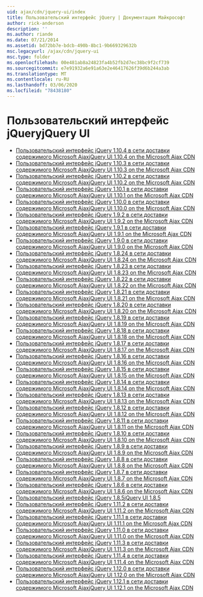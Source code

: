 ```yaml
---
uid: ajax/cdn/jquery-ui/index
title: Пользовательский интерфейс jQuery | Документация Майкрософт
author: rick-anderson
description: ''
ms.author: riande
ms.date: 07/21/2014
ms.assetid: bd72bb7e-bdcb-490b-8bc1-9b669329632b
msc.legacyurl: /ajax/cdn/jquery-ui
msc.type: folder
ms.openlocfilehash: 00e481ab8a24823fa4b52fb2d7ec38bc9f2cf739
ms.sourcegitcommit: e7e91932a6e91a63e2e46417626f39d6b244a3ab
ms.translationtype: MT
ms.contentlocale: ru-RU
ms.lasthandoff: 03/06/2020
ms.locfileid: "78438180"
---
```

# <a name="jquery-ui"></a><span data-ttu-id="5734b-102">Пользовательский интерфейс jQuery</span><span class="sxs-lookup"><span data-stu-id="5734b-102">jQuery UI</span></span>

- [<span data-ttu-id="5734b-103">Пользовательский интерфейс jQuery 1.10.4 в сети доставки содержимого Microsoft Ajax</span><span class="sxs-lookup"><span data-stu-id="5734b-103">jQuery UI 1.10.4 on the Microsoft Ajax CDN</span></span>](cdnjqueryui1104.md)
- [<span data-ttu-id="5734b-104">Пользовательский интерфейс jQuery 1.10.3 в сети доставки содержимого Microsoft Ajax</span><span class="sxs-lookup"><span data-stu-id="5734b-104">jQuery UI 1.10.3 on the Microsoft Ajax CDN</span></span>](cdnjqueryui1103.md)
- [<span data-ttu-id="5734b-105">Пользовательский интерфейс jQuery 1.10.2 в сети доставки содержимого Microsoft Ajax</span><span class="sxs-lookup"><span data-stu-id="5734b-105">jQuery UI 1.10.2 on the Microsoft Ajax CDN</span></span>](cdnjqueryui1102.md)
- [<span data-ttu-id="5734b-106">Пользовательский интерфейс jQuery 1.10.1 в сети доставки содержимого Microsoft Ajax</span><span class="sxs-lookup"><span data-stu-id="5734b-106">jQuery UI 1.10.1 on the Microsoft Ajax CDN</span></span>](cdnjqueryui1101.md)
- [<span data-ttu-id="5734b-107">Пользовательский интерфейс jQuery 1.10.0 в сети доставки содержимого Microsoft Ajax</span><span class="sxs-lookup"><span data-stu-id="5734b-107">jQuery UI 1.10.0 on the Microsoft Ajax CDN</span></span>](cdnjqueryui1100.md)
- [<span data-ttu-id="5734b-108">Пользовательский интерфейс jQuery 1.9.2 в сети доставки содержимого Microsoft Ajax</span><span class="sxs-lookup"><span data-stu-id="5734b-108">jQuery UI 1.9.2 on the Microsoft Ajax CDN</span></span>](cdnjqueryui192.md)
- [<span data-ttu-id="5734b-109">Пользовательский интерфейс jQuery 1.9.1 в сети доставки содержимого Microsoft Ajax</span><span class="sxs-lookup"><span data-stu-id="5734b-109">jQuery UI 1.9.1 on the Microsoft Ajax CDN</span></span>](cdnjqueryui191.md)
- [<span data-ttu-id="5734b-110">Пользовательский интерфейс jQuery 1.9.0 в сети доставки содержимого Microsoft Ajax</span><span class="sxs-lookup"><span data-stu-id="5734b-110">jQuery UI 1.9.0 on the Microsoft Ajax CDN</span></span>](cdnjqueryui190.md)
- [<span data-ttu-id="5734b-111">Пользовательский интерфейс jQuery 1.8.24 в сети доставки содержимого Microsoft Ajax</span><span class="sxs-lookup"><span data-stu-id="5734b-111">jQuery UI 1.8.24 on the Microsoft Ajax CDN</span></span>](cdnjqueryui1824.md)
- [<span data-ttu-id="5734b-112">Пользовательский интерфейс jQuery 1.8.23 в сети доставки содержимого Microsoft Ajax</span><span class="sxs-lookup"><span data-stu-id="5734b-112">jQuery UI 1.8.23 on the Microsoft Ajax CDN</span></span>](cdnjqueryui1823.md)
- [<span data-ttu-id="5734b-113">Пользовательский интерфейс jQuery 1.8.22 в сети доставки содержимого Microsoft Ajax</span><span class="sxs-lookup"><span data-stu-id="5734b-113">jQuery UI 1.8.22 on the Microsoft Ajax CDN</span></span>](cdnjqueryui1822.md)
- [<span data-ttu-id="5734b-114">Пользовательский интерфейс jQuery 1.8.21 в сети доставки содержимого Microsoft Ajax</span><span class="sxs-lookup"><span data-stu-id="5734b-114">jQuery UI 1.8.21 on the Microsoft Ajax CDN</span></span>](cdnjqueryui1821.md)
- [<span data-ttu-id="5734b-115">Пользовательский интерфейс jQuery 1.8.20 в сети доставки содержимого Microsoft Ajax</span><span class="sxs-lookup"><span data-stu-id="5734b-115">jQuery UI 1.8.20 on the Microsoft Ajax CDN</span></span>](cdnjqueryui1820.md)
- [<span data-ttu-id="5734b-116">Пользовательский интерфейс jQuery 1.8.19 в сети доставки содержимого Microsoft Ajax</span><span class="sxs-lookup"><span data-stu-id="5734b-116">jQuery UI 1.8.19 on the Microsoft Ajax CDN</span></span>](cdnjqueryui1819.md)
- [<span data-ttu-id="5734b-117">Пользовательский интерфейс jQuery 1.8.18 в сети доставки содержимого Microsoft Ajax</span><span class="sxs-lookup"><span data-stu-id="5734b-117">jQuery UI 1.8.18 on the Microsoft Ajax CDN</span></span>](cdnjqueryui1818.md)
- [<span data-ttu-id="5734b-118">Пользовательский интерфейс jQuery 1.8.17 в сети доставки содержимого Microsoft Ajax</span><span class="sxs-lookup"><span data-stu-id="5734b-118">jQuery UI 1.8.17 on the Microsoft Ajax CDN</span></span>](cdnjqueryui1817.md)
- [<span data-ttu-id="5734b-119">Пользовательский интерфейс jQuery 1.8.16 в сети доставки содержимого Microsoft Ajax</span><span class="sxs-lookup"><span data-stu-id="5734b-119">jQuery UI 1.8.16 on the Microsoft Ajax CDN</span></span>](cdnjqueryui1816.md)
- [<span data-ttu-id="5734b-120">Пользовательский интерфейс jQuery 1.8.15 в сети доставки содержимого Microsoft Ajax</span><span class="sxs-lookup"><span data-stu-id="5734b-120">jQuery UI 1.8.15 on the Microsoft Ajax CDN</span></span>](cdnjqueryui1815.md)
- [<span data-ttu-id="5734b-121">Пользовательский интерфейс jQuery 1.8.14 в сети доставки содержимого Microsoft Ajax</span><span class="sxs-lookup"><span data-stu-id="5734b-121">jQuery UI 1.8.14 on the Microsoft Ajax CDN</span></span>](cdnjqueryui1814.md)
- [<span data-ttu-id="5734b-122">Пользовательский интерфейс jQuery 1.8.13 в сети доставки содержимого Microsoft Ajax</span><span class="sxs-lookup"><span data-stu-id="5734b-122">jQuery UI 1.8.13 on the Microsoft Ajax CDN</span></span>](cdnjqueryui1813.md)
- [<span data-ttu-id="5734b-123">Пользовательский интерфейс jQuery 1.8.12 в сети доставки содержимого Microsoft Ajax</span><span class="sxs-lookup"><span data-stu-id="5734b-123">jQuery UI 1.8.12 on the Microsoft Ajax CDN</span></span>](cdnjqueryui1812.md)
- [<span data-ttu-id="5734b-124">Пользовательский интерфейс jQuery 1.8.11 в сети доставки содержимого Microsoft Ajax</span><span class="sxs-lookup"><span data-stu-id="5734b-124">jQuery UI 1.8.11 on the Microsoft Ajax CDN</span></span>](cdnjqueryui1811.md)
- [<span data-ttu-id="5734b-125">Пользовательский интерфейс jQuery 1.8.10 в сети доставки содержимого Microsoft Ajax</span><span class="sxs-lookup"><span data-stu-id="5734b-125">jQuery UI 1.8.10 on the Microsoft Ajax CDN</span></span>](cdnjqueryui1910.md)
- [<span data-ttu-id="5734b-126">Пользовательский интерфейс jQuery 1.8.9 в сети доставки содержимого Microsoft Ajax</span><span class="sxs-lookup"><span data-stu-id="5734b-126">jQuery UI 1.8.9 on the Microsoft Ajax CDN</span></span>](cdnjqueryui189.md)
- [<span data-ttu-id="5734b-127">Пользовательский интерфейс jQuery 1.8.8 в сети доставки содержимого Microsoft Ajax</span><span class="sxs-lookup"><span data-stu-id="5734b-127">jQuery UI 1.8.8 on the Microsoft Ajax CDN</span></span>](cdnjqueryui188.md)
- [<span data-ttu-id="5734b-128">Пользовательский интерфейс jQuery 1.8.7 в сети доставки содержимого Microsoft Ajax</span><span class="sxs-lookup"><span data-stu-id="5734b-128">jQuery UI 1.8.7 on the Microsoft Ajax CDN</span></span>](cdnjqueryui187.md)
- [<span data-ttu-id="5734b-129">Пользовательский интерфейс jQuery 1.8.6 в сети доставки содержимого Microsoft Ajax</span><span class="sxs-lookup"><span data-stu-id="5734b-129">jQuery UI 1.8.6 on the Microsoft Ajax CDN</span></span>](cdnjqueryui186.md)
- [<span data-ttu-id="5734b-130">Пользовательский интерфейс jQuery 1.8.5</span><span class="sxs-lookup"><span data-stu-id="5734b-130">jQuery UI 1.8.5</span></span>](cdnjqueryui185.md)
- [<span data-ttu-id="5734b-131">Пользовательский интерфейс jQuery 1.11.2 в сети доставки содержимого Microsoft Ajax</span><span class="sxs-lookup"><span data-stu-id="5734b-131">jQuery UI 1.11.2 on the Microsoft Ajax CDN</span></span>](cdnjqueryui1112.md)
- [<span data-ttu-id="5734b-132">Пользовательский интерфейс jQuery 1.11.1 в сети доставки содержимого Microsoft Ajax</span><span class="sxs-lookup"><span data-stu-id="5734b-132">jQuery UI 1.11.1 on the Microsoft Ajax CDN</span></span>](cdnjqueryui1111.md)
- [<span data-ttu-id="5734b-133">Пользовательский интерфейс jQuery 1.11.0 в сети доставки содержимого Microsoft Ajax</span><span class="sxs-lookup"><span data-stu-id="5734b-133">jQuery UI 1.11.0 on the Microsoft Ajax CDN</span></span>](cdnjqueryui1110.md)
- [<span data-ttu-id="5734b-134">Пользовательский интерфейс jQuery 1.11.3 в сети доставки содержимого Microsoft Ajax</span><span class="sxs-lookup"><span data-stu-id="5734b-134">jQuery UI 1.11.3 on the Microsoft Ajax CDN</span></span>](cdnjqueryui1113.md)
- [<span data-ttu-id="5734b-135">Пользовательский интерфейс jQuery 1.11.4 в сети доставки содержимого Microsoft Ajax</span><span class="sxs-lookup"><span data-stu-id="5734b-135">jQuery UI 1.11.4 on the Microsoft Ajax CDN</span></span>](cdnjqueryui1114.md)
- [<span data-ttu-id="5734b-136">Пользовательский интерфейс jQuery 1.12.0 в сети доставки содержимого Microsoft Ajax</span><span class="sxs-lookup"><span data-stu-id="5734b-136">jQuery UI 1.12.0 on the Microsoft Ajax CDN</span></span>](cdnjqueryui1120.md)
- [<span data-ttu-id="5734b-137">Пользовательский интерфейс jQuery 1.12.1 в сети доставки содержимого Microsoft Ajax</span><span class="sxs-lookup"><span data-stu-id="5734b-137">jQuery UI 1.12.1 on the Microsoft Ajax CDN</span></span>](cdnjqueryui1121.md)
